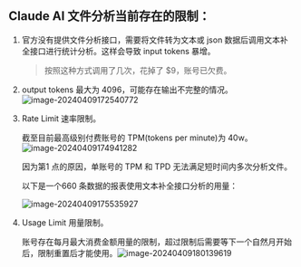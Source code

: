 

## Claude AI 文件分析当前存在的限制：

1. 官方没有提供文件分析接口，需要将文件转为文本或 json 数据后调用文本补全接口进行统计分析。这样会导致 input tokens 暴增。
	> 按照这种方式调用了几次，花掉了 $9，账号已欠费。

2. output tokens 最大为 4096，可能存在输出不完整的情况。![image-20240409172540772](https://cdn.jsdelivr.net/gh/zhuiyue132/oss/2024-04-09/image-20240409172540772.png)

3. Rate Limit 速率限制。

   截至目前最高级别付费账号的 TPM(tokens per minute)为 40w。![image-20240409174941282](https://cdn.jsdelivr.net/gh/zhuiyue132/oss/2024-04-09/image-20240409174941282.png)

   因为第1 点的原因，单账号的 TPM 和 TPD 无法满足短时间内多次分析文件。

   以下是一个660 条数据的报表使用文本补全接口分析的用量：

   ![image-20240409175535927](https://cdn.jsdelivr.net/gh/zhuiyue132/oss/2024-04-09/image-20240409175535927.png)

4. Usage Limit 用量限制。

   账号存在每月最大消费金额用量的限制，超过限制后需要等下一个自然月开始后，限制重置后才能使用。![image-20240409180139619](https://cdn.jsdelivr.net/gh/zhuiyue132/oss/2024-04-09/image-20240409180139619.png)
